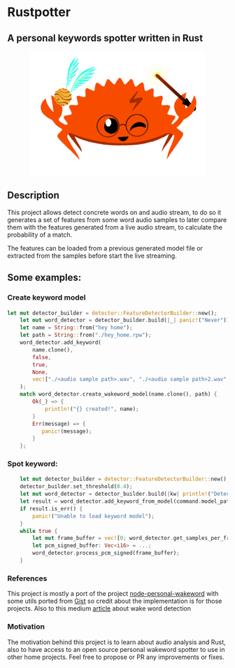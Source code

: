 # Rustpotter

## A personal keywords spotter written in Rust

<div align="center">
    <img src="./logo.png?raw=true" width="400px"</img> 
</div>

## Description

This project allows detect concrete words on and audio stream, to do so it generates a set of features from some word audio samples to later compare them with the features generated from a live audio stream, to calculate the probability of a match.

The features can be loaded from a previous generated model file or extracted from the samples before start the live streaming.

## Some examples:

### Create keyword model
```rust
let mut detector_builder = detector::FeatureDetectorBuilder::new();
    let mut word_detector = detector_builder.build(|_| panic!("Never"));
    let name = String::from("hey home");
    let path = String::from("./hey_home.rpw");
    word_detector.add_keyword(
        name.clone(),
        false,
        true,
        None,
        vec!["./<audio sample path>.wav", "./<audio sample path>2.wav", ...],
    );
    match word_detector.create_wakeword_model(name.clone(), path) {
        Ok(_) => {
            println!("{} created!", name);
        }
        Err(message) => {
           panic!(message);
        }
    };
```


### Spot keyword:
```rust
    let mut detector_builder = detector::FeatureDetectorBuilder::new();
    detector_builder.set_threshold(0.4);
    let mut word_detector = detector_builder.build(|kw| println!("Detected {} - {}!", kw.wakeword, kw.score));
    let result = word_detector.add_keyword_from_model(command.model_path, command.average_templates, true, None);
    if result.is_err() {
        panic!("Unable to load keyword model");
    }
    while true {
        let mut frame_buffer = vec![0; word_detector.get_samples_per_frame()];
        let pcm_signed_buffer: Vec<i16> = ...;
        word_detector.process_pcm_signed(frame_buffer);
    }

```

### References

This project is mostly a port of the project [node-personal-wakeword](https://github.com/mathquis/node-personal-wakeword) with some utils ported from [Gist](https://github.com/adamstark/Gist) so credit about the implementation is for those projects. Also to this medium [article](https://medium.com/snips-ai/machine-learning-on-voice-a-gentle-introduction-with-snips-personal-wake-word-detector-133bd6fb568e) about wake word detection 

### Motivation

The motivation behind this project is to learn about audio analysis and Rust, also to have access to an open source personal wakeword spotter to use in other home projects. Feel free to propose or PR any improvements or fixes.

